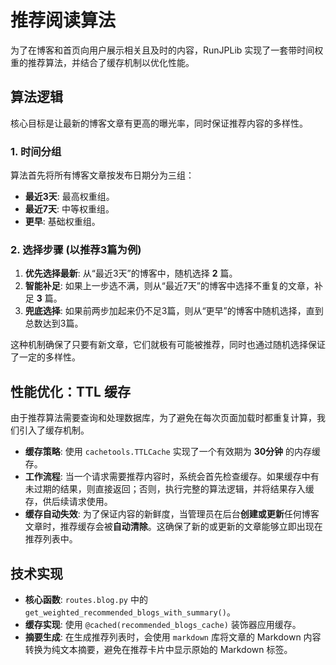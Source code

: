 # 推荐阅读算法

为了在博客和首页向用户展示相关且及时的内容，RunJPLib 实现了一套带时间权重的推荐算法，并结合了缓存机制以优化性能。

## 算法逻辑

核心目标是让最新的博客文章有更高的曝光率，同时保证推荐内容的多样性。

### 1. 时间分组
算法首先将所有博客文章按发布日期分为三组：
- **最近3天**: 最高权重组。
- **最近7天**: 中等权重组。
- **更早**: 基础权重组。

### 2. 选择步骤 (以推荐3篇为例)
1.  **优先选择最新**: 从“最近3天”的博客中，随机选择 **2** 篇。
2.  **智能补足**: 如果上一步选不满，则从“最近7天”的博客中选择不重复的文章，补足 **3** 篇。
3.  **兜底选择**: 如果前两步加起来仍不足3篇，则从“更早”的博客中随机选择，直到总数达到3篇。

这种机制确保了只要有新文章，它们就极有可能被推荐，同时也通过随机选择保证了一定的多样性。

## 性能优化：TTL 缓存

由于推荐算法需要查询和处理数据库，为了避免在每次页面加载时都重复计算，我们引入了缓存机制。

- **缓存策略**: 使用 `cachetools.TTLCache` 实现了一个有效期为 **30分钟** 的内存缓存。
- **工作流程**: 当一个请求需要推荐内容时，系统会首先检查缓存。如果缓存中有未过期的结果，则直接返回；否则，执行完整的算法逻辑，并将结果存入缓存，供后续请求使用。
- **缓存自动失效**: 为了保证内容的新鲜度，当管理员在后台**创建或更新**任何博客文章时，推荐缓存会被**自动清除**。这确保了新的或更新的文章能够立即出现在推荐列表中。

## 技术实现

- **核心函数**: `routes.blog.py` 中的 `get_weighted_recommended_blogs_with_summary()`。
- **缓存实现**: 使用 `@cached(recommended_blogs_cache)` 装饰器应用缓存。
- **摘要生成**: 在生成推荐列表时，会使用 `markdown` 库将文章的 Markdown 内容转换为纯文本摘要，避免在推荐卡片中显示原始的 Markdown 标签。
